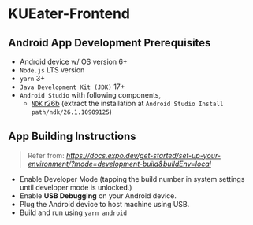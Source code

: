# KUEater-Frontend

## Android App Development Prerequisites
* Android device w/ OS version 6+
* `Node.js` LTS version
* `yarn` 3+
* `Java Development Kit (JDK)` 17+
* `Android Studio` with following components,
    * [`NDK` r26b](https://github.com/android/ndk/releases/tag/r26b) (extract the installation at `Android Studio Install path/ndk/26.1.10909125`)

## App Building Instructions
> Refer from: *https://docs.expo.dev/get-started/set-up-your-environment/?mode=development-build&buildEnv=local*
* Enable Developer Mode (tapping the build number in system settings until developer mode is unlocked.)
* Enable **USB Debugging** on your Android device.
* Plug the Android device to host machine using USB.
* Build and run using `yarn android`